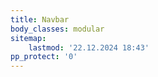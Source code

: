 ```yaml
---
title: Navbar
body_classes: modular
sitemap:
    lastmod: '22.12.2024 18:43'
pp_protect: '0'
---
```


